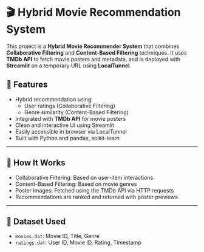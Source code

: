# 🎬 Hybrid Movie Recommendation System

This project is a **Hybrid Movie Recommender System** that combines **Collaborative Filtering** and **Content-Based Filtering** techniques. It uses **TMDb API** to fetch movie posters and metadata, and is deployed with **Streamlit** on a temporary URL using **LocalTunnel**.

## 🚀 Features

- Hybrid recommendation using:
  - User ratings (Collaborative Filtering)
  - Genre similarity (Content-Based Filtering)
- Integrated with **TMDb API** for movie posters
- Clean and interactive UI using Streamlit
- Easily accessible in browser via LocalTunnel
- Built with Python and pandas, scikit-learn

---

## 🧠 How It Works

- Collaborative Filtering: Based on user-item interactions
- Content-Based Filtering: Based on movie genres
- Poster Images: Fetched using the TMDb API via HTTP requests
- Recommendations are ranked and returned with poster previews

---

## 📁 Dataset Used

- `movies.dat`: Movie ID, Title, Genre
- `ratings.dat`: User ID, Movie ID, Rating, Timestamp
